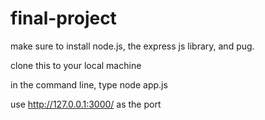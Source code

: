 # final-project

make sure to install node.js, the express js library, and pug.

clone this to your local machine

in the command line, type node app.js


use http://127.0.0.1:3000/ as the port
